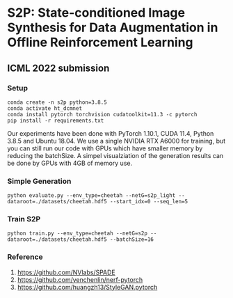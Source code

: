 # S2P: State-conditioned Image Synthesis for Data Augmentation in Offline Reinforcement Learning

## ICML 2022 submission

### Setup
```shell
conda create -n s2p python=3.8.5
conda activate ht_dcmnet
conda install pytorch torchvision cudatoolkit=11.3 -c pytorch
pip install -r requirements.txt
```
Our experiments have been done with PyTorch 1.10.1, CUDA 11.4, Python 3.8.5 and Ubuntu 18.04. We use  a single NVIDIA RTX A6000 for training, but you can still run our code with GPUs which have smaller memory by reducing the batchSize. A simpel visualziation of the generation results can be done by GPUs with 4GB of memory use.

### Simple Generation

```shell
python evaluate.py --env_type=cheetah --netG=s2p_light --dataroot=./datasets/cheetah.hdf5 --start_idx=0 --seq_len=5
```

### Train S2P

```shell
python train.py --env_type=cheetah --netG=s2p --dataroot=./datasets/cheetah.hdf5 --batchSize=16
```

### Reference
1. https://github.com/NVlabs/SPADE
2. https://github.com/yenchenlin/nerf-pytorch
3. https://github.com/huangzh13/StyleGAN.pytorch
